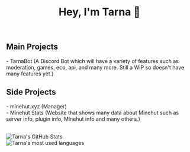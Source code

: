 <div align="center">

<h1>Hey, I'm Tarna 👋</h1><br />

</div>

<h2>Main Projects</h2>
- TarnaBot (A Discord Bot which will have a variety of features such as moderation, games, eco, api, and many more. Still a WIP so doesn't have many features yet.)<br />

<h2>Side Projects</h2>
- minehut.xyz (Manager)<br />
- Minehut Stats (Website that shows many data about Minehut such as server info, plugin info, Minehut info and many others.)<br />

<br />

![Tarna's GitHub Stats](https://github-readme-stats.vercel.app/api?username=tarna&show_icons=true&theme=dracula)<br />
![Tarna's most used languages](https://github-readme-stats.vercel.app/api/top-langs/?username=tarna&show_icons=true&theme=dracula)<br />
